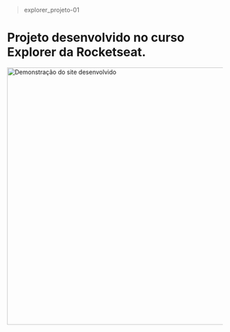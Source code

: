 > explorer_projeto-01
# Projeto desenvolvido no curso Explorer da Rocketseat.

<img src="https://i.imgur.com/xPhuagp.png" alt="Demonstração do site desenvolvido"  width="600px"/>
